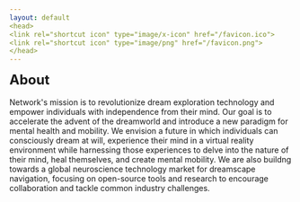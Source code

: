 ```yaml
---
layout: default
<head>
<link rel="shortcut icon" type="image/x-icon" href="/favicon.ico">
<link rel="shortcut icon" type="image/png" href="/favicon.png">
</head>
---
```


<b><font size="5">About</font></b>
<br>
<br>
Network's mission is to revolutionize dream exploration technology and empower individuals with independence from their mind. Our goal is to accelerate the advent of the dreamworld and introduce a new paradigm for mental health and mobility. We envision a future in which individuals can consciously dream at will, experience their mind in a virtual reality environment while harnessing those experiences to delve into the nature of their mind, heal themselves, and create mental mobility. We are also buildng towards a global neuroscience technology market for dreamscape navigation, focusing on open-source tools and research to encourage collaboration and tackle common industry challenges.
